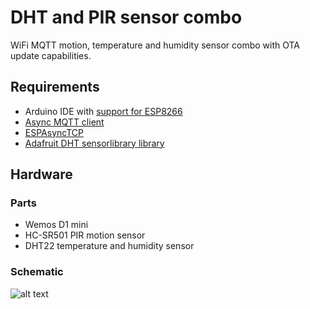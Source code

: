 # DHT and PIR sensor combo

WiFi MQTT motion, temperature and humidity sensor combo with OTA update capabilities.

## Requirements
* Arduino IDE with [support for ESP8266](https://github.com/esp8266/Arduino)
* [Async MQTT client](https://github.com/marvinroger/async-mqtt-client)
* [ESPAsyncTCP](https://github.com/me-no-dev/ESPAsyncTCP)
* [Adafruit DHT sensorlibrary library](https://github.com/adafruit/DHT-sensor-library)

## Hardware
### Parts
* Wemos D1 mini
* HC-SR501 PIR motion sensor
* DHT22 temperature and humidity sensor

### Schematic

![alt text](https://moreillon.duckdns.org/projects/iot/images/dht_pir_schema.png)
